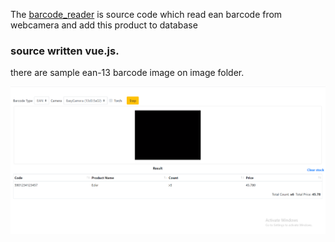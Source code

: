 The [barcode_reader](https://github.com/jsgrowing315/vue-barcode-reader.git) 
is source code which read ean barcode from webcamera and add this product to database

### source written vue.js.
there are sample ean-13 barcode image on image folder.

<p align="center">
  <img src="screenshot.png"> <br>
</p>



